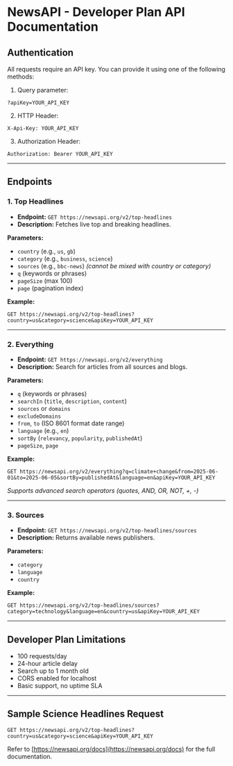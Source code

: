 # NewsAPI - Developer Plan API Documentation

## Authentication

All requests require an API key. You can provide it using one of the following methods:

1. Query parameter:

```
?apiKey=YOUR_API_KEY
```

2. HTTP Header:

```
X-Api-Key: YOUR_API_KEY
```

3. Authorization Header:

```
Authorization: Bearer YOUR_API_KEY
```

---

## Endpoints

### 1. Top Headlines

* **Endpoint:** `GET https://newsapi.org/v2/top-headlines`
* **Description:** Fetches live top and breaking headlines.

**Parameters:**

* `country` (e.g., `us`, `gb`)
* `category` (e.g., `business`, `science`)
* `sources` (e.g., `bbc-news`) *(cannot be mixed with country or category)*
* `q` (keywords or phrases)
* `pageSize` (max 100)
* `page` (pagination index)

**Example:**

```
GET https://newsapi.org/v2/top-headlines?country=us&category=science&apiKey=YOUR_API_KEY
```

---

### 2. Everything

* **Endpoint:** `GET https://newsapi.org/v2/everything`
* **Description:** Search for articles from all sources and blogs.

**Parameters:**

* `q` (keywords or phrases)
* `searchIn` (`title`, `description`, `content`)
* `sources` or `domains`
* `excludeDomains`
* `from`, `to` (ISO 8601 format date range)
* `language` (e.g., `en`)
* `sortBy` (`relevancy`, `popularity`, `publishedAt`)
* `pageSize`, `page`

**Example:**

```
GET https://newsapi.org/v2/everything?q=climate+change&from=2025-06-01&to=2025-06-05&sortBy=publishedAt&language=en&apiKey=YOUR_API_KEY
```

*Supports advanced search operators (quotes, AND, OR, NOT, +, -)*

---

### 3. Sources

* **Endpoint:** `GET https://newsapi.org/v2/top-headlines/sources`
* **Description:** Returns available news publishers.

**Parameters:**

* `category`
* `language`
* `country`

**Example:**

```
GET https://newsapi.org/v2/top-headlines/sources?category=technology&language=en&country=us&apiKey=YOUR_API_KEY
```

---

## Developer Plan Limitations

* 100 requests/day
* 24-hour article delay
* Search up to 1 month old
* CORS enabled for localhost
* Basic support, no uptime SLA

---

## Sample Science Headlines Request

```
GET https://newsapi.org/v2/top-headlines?country=us&category=science&apiKey=YOUR_API_KEY
```

Refer to [https://newsapi.org/docs](https://newsapi.org/docs) for the full documentation. 